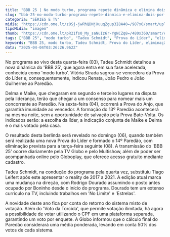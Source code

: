 ```yaml
---
title: "BBB 25 | No modo turbo, programa repete dinâmica e elimina dois por semana"
slug: "bbb-25-no-modo-turbo-programa-repete-dinmica-e-elimina-dois-por-semana"
categoria: "SÉRIES E TV"
midia: "https://cdn.ome.lt/zOSj-jwRhQDNjXuuqZgup3I8A40=/987x0/smart/uploads/conteudo/fotos/bbb25-tadeu-schmidt-12-semana.jpg"
tipoMidia: "imagem"
thumb: "https://cdn.ome.lt/pR21fs0_My_saNuIz6r-YgNCZq8=/480x360/smart/extras/conteudos/bbb25-tadeu-schmidt-12-semana-peq.jpg"
tags: ["BBB 25", "modo turbo", "Tadeu Schmidt", "Prova do Líder", "eliminação dupla", "Paredão", "votação mista", "Globoplay"]
keywords: "BBB 25, modo turbo, Tadeu Schmidt, Prova do Líder, eliminação dupla, Paredão, votação mista, Globoplay"
data: "2025-04-04T03:26:26.962Z"
---
```


No programa ao vivo desta quarta-feira (03), Tadeu Schmidt detalhou a nova dinâmica do 'BBB 25', que agora entra em sua fase acelerada, conhecida como 'modo turbo'. Vitória Strada sagrou-se vencedora da Prova do Líder e, consequentemente, indicou Renata, João Pedro e João Guilherme ao Paredão.

Delma e Maike, que chegaram em segundo e terceiro lugares na disputa pela liderança, terão que chegar a um consenso para nomear mais um concorrente ao Paredão. Na sexta-feira (04), ocorrerá a Prova do Anjo, que garantirá imunidade ao vencedor. A formação do 13º Paredão acontecerá na mesma noite, sem a oportunidade de salvação pela Prova Bate-Volta. Os indicados serão: a escolha da líder, a indicação conjunta de Maike e Delma e o mais votado pela casa.

O resultado desta berlinda será revelado no domingo (06), quando também será realizada uma nova Prova do Líder e formado o 14º Paredão, com eliminação prevista para a terça-feira seguinte (08). A transmissão do 'BBB 25' ocorre diariamente pela TV Globo e pelo Multishow, além de poder ser acompanhada online pelo Globoplay, que oferece acesso gratuito mediante cadastro.

Tadeu Schmidt, na condução do programa pela quarta vez, substituiu Tiago Leifert após este apresentar o reality de 2017 a 2021. A edição atual marca uma mudança na direção, com Rodrigo Dourado assumindo o posto antes ocupado por Boninho desde o início do programa. Dourado tem um extenso currículo na TV, incluindo trabalhos em 'No Limite' e 'Estrelas'.

A novidade deste ano fica por conta do retorno do sistema misto de votação. Além do 'Voto da Torcida', que permite votação ilimitada, há agora a possibilidade de votar utilizando o CPF em uma plataforma separada, garantindo um voto por enquete. A Globo informou que o cálculo final do Paredão considerará uma média ponderada, levando em conta 50% dos votos de cada sistema.